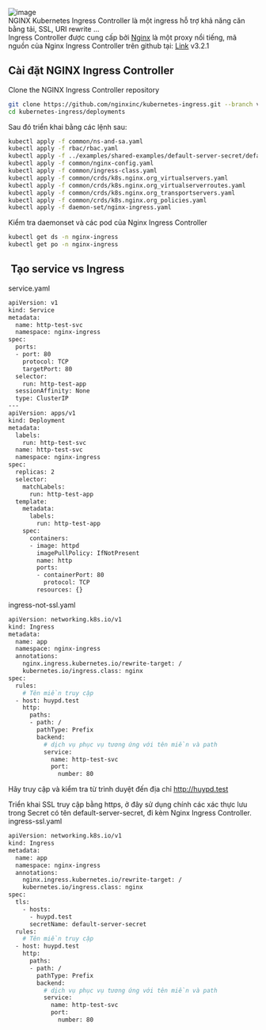 ![image](https://github.com/HuyPham01/docs/assets/96679595/d001eb30-ef8c-42f6-9c82-8683ea5cd486)  
NGINX Kubernetes Ingress Controller là một ingress hỗ trợ khả năng căn bằng tải, SSL, URI rewrite ...  
Ingress Controller được cung cấp bởi [Nginx](https://docs.nginx.com/nginx-ingress-controller/installation/installation-with-manifests/#uninstall-nginx-ingress-controller) là một proxy nổi tiếng, mã nguồn của Nginx Ingress Controller trên github tại: [Link](https://github.com/nginxinc/kubernetes-ingress/tree/main) v3.2.1  
## Cài đặt NGINX Ingress Controller
Clone the NGINX Ingress Controller repository  
```bash
git clone https://github.com/nginxinc/kubernetes-ingress.git --branch v3.2.1
cd kubernetes-ingress/deployments
```
Sau đó triển khai bằng các lệnh sau:  
```bash
kubectl apply -f common/ns-and-sa.yaml
kubectl apply -f rbac/rbac.yaml
kubectl apply -f ../examples/shared-examples/default-server-secret/default-server-secret.yaml
kubectl apply -f common/nginx-config.yaml
kubectl apply -f common/ingress-class.yaml
kubectl apply -f common/crds/k8s.nginx.org_virtualservers.yaml
kubectl apply -f common/crds/k8s.nginx.org_virtualserverroutes.yaml
kubectl apply -f common/crds/k8s.nginx.org_transportservers.yaml
kubectl apply -f common/crds/k8s.nginx.org_policies.yaml
kubectl apply -f daemon-set/nginx-ingress.yaml
```
Kiểm tra daemonset và các pod của Nginx Ingress Controller  
```bash
kubectl get ds -n nginx-ingress
kubectl get po -n nginx-ingress
```
##  Tạo service vs Ingress
service.yaml
```bash
apiVersion: v1
kind: Service
metadata:
  name: http-test-svc
  namespace: nginx-ingress
spec:
  ports:
  - port: 80
    protocol: TCP
    targetPort: 80
  selector:
    run: http-test-app
  sessionAffinity: None
  type: ClusterIP
---
apiVersion: apps/v1
kind: Deployment
metadata:
  labels:
    run: http-test-svc
  name: http-test-svc
  namespace: nginx-ingress
spec:
  replicas: 2
  selector:
    matchLabels:
      run: http-test-app
  template:
    metadata:
      labels:
        run: http-test-app
    spec:
      containers:
      - image: httpd
        imagePullPolicy: IfNotPresent
        name: http
        ports:
        - containerPort: 80
          protocol: TCP
        resources: {}
```
ingress-not-ssl.yaml
```bash
apiVersion: networking.k8s.io/v1
kind: Ingress
metadata:
  name: app
  namespace: nginx-ingress
  annotations:
    nginx.ingress.kubernetes.io/rewrite-target: /
    kubernetes.io/ingress.class: nginx
spec:
  rules:
    # Tên miền truy cập
  - host: huypd.test
    http:
      paths:
      - path: /
        pathType: Prefix
        backend:
          # dịch vụ phục vụ tương ứng với tên miền và path
          service:
            name: http-test-svc
            port:
              number: 80
```
Hãy truy cập và kiểm tra từ trình duyệt đến địa chỉ http://huypd.test  

Triển khai SSL truy cập bằng https, ở đây sử dụng chính các xác thực lưu trong Secret có tên default-server-secret, đi kèm Nginx Ingress Controller.  
ingress-ssl.yaml
```bash
apiVersion: networking.k8s.io/v1
kind: Ingress
metadata:
  name: app
  namespace: nginx-ingress
  annotations:
    nginx.ingress.kubernetes.io/rewrite-target: /
    kubernetes.io/ingress.class: nginx
spec:
  tls:
    - hosts:
      - huypd.test
      secretName: default-server-secret
  rules:
    # Tên miền truy cập
  - host: huypd.test
    http:
      paths:
      - path: /
        pathType: Prefix
        backend:
          # dịch vụ phục vụ tương ứng với tên miền và path
          service:
            name: http-test-svc
            port:
              number: 80
```
